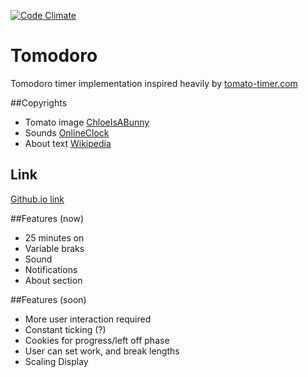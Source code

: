 [![Code Climate](https://codeclimate.com/github/rougetimelord/tomodoro/badges/gpa.svg)](https://codeclimate.com/github/rougetimelord/tomodoro)
# Tomodoro
Tomodoro timer implementation inspired heavily by [tomato-timer.com](http://tomato-timer.com/#)

##Copyrights
- Tomato image [ChloeIsABunny](http://chloeisabunny.deviantart.com/)
- Sounds [OnlineClock](www.onlineclock.net)
- About text [Wikipedia](wikipedia.com)

## Link
[Github.io link](http://rougetimelord.github.io/tomodoro/)

##Features (now)
- 25 minutes on
- Variable braks
- Sound
- Notifications
- About section

##Features (soon)
- More user interaction required
- Constant ticking (?)
- Cookies for progress/left off phase
- User can set work, and break lengths
- Scaling Display
